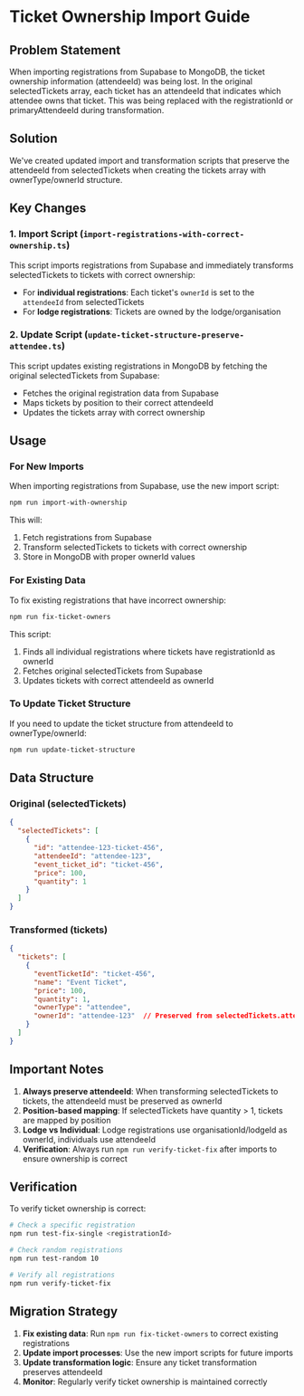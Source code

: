 # Ticket Ownership Import Guide

## Problem Statement

When importing registrations from Supabase to MongoDB, the ticket ownership information (attendeeId) was being lost. In the original selectedTickets array, each ticket has an attendeeId that indicates which attendee owns that ticket. This was being replaced with the registrationId or primaryAttendeeId during transformation.

## Solution

We've created updated import and transformation scripts that preserve the attendeeId from selectedTickets when creating the tickets array with ownerType/ownerId structure.

## Key Changes

### 1. Import Script (`import-registrations-with-correct-ownership.ts`)

This script imports registrations from Supabase and immediately transforms selectedTickets to tickets with correct ownership:

- For **individual registrations**: Each ticket's `ownerId` is set to the `attendeeId` from selectedTickets
- For **lodge registrations**: Tickets are owned by the lodge/organisation

### 2. Update Script (`update-ticket-structure-preserve-attendee.ts`)

This script updates existing registrations in MongoDB by fetching the original selectedTickets from Supabase:

- Fetches the original registration data from Supabase
- Maps tickets by position to their correct attendeeId
- Updates the tickets array with correct ownership

## Usage

### For New Imports

When importing registrations from Supabase, use the new import script:

```bash
npm run import-with-ownership
```

This will:
1. Fetch registrations from Supabase
2. Transform selectedTickets to tickets with correct ownership
3. Store in MongoDB with proper ownerId values

### For Existing Data

To fix existing registrations that have incorrect ownership:

```bash
npm run fix-ticket-owners
```

This script:
1. Finds all individual registrations where tickets have registrationId as ownerId
2. Fetches original selectedTickets from Supabase
3. Updates tickets with correct attendeeId as ownerId

### To Update Ticket Structure

If you need to update the ticket structure from attendeeId to ownerType/ownerId:

```bash
npm run update-ticket-structure
```

## Data Structure

### Original (selectedTickets)
```json
{
  "selectedTickets": [
    {
      "id": "attendee-123-ticket-456",
      "attendeeId": "attendee-123",
      "event_ticket_id": "ticket-456",
      "price": 100,
      "quantity": 1
    }
  ]
}
```

### Transformed (tickets)
```json
{
  "tickets": [
    {
      "eventTicketId": "ticket-456",
      "name": "Event Ticket",
      "price": 100,
      "quantity": 1,
      "ownerType": "attendee",
      "ownerId": "attendee-123"  // Preserved from selectedTickets.attendeeId
    }
  ]
}
```

## Important Notes

1. **Always preserve attendeeId**: When transforming selectedTickets to tickets, the attendeeId must be preserved as ownerId
2. **Position-based mapping**: If selectedTickets have quantity > 1, tickets are mapped by position
3. **Lodge vs Individual**: Lodge registrations use organisationId/lodgeId as ownerId, individuals use attendeeId
4. **Verification**: Always run `npm run verify-ticket-fix` after imports to ensure ownership is correct

## Verification

To verify ticket ownership is correct:

```bash
# Check a specific registration
npm run test-fix-single <registrationId>

# Check random registrations
npm run test-random 10

# Verify all registrations
npm run verify-ticket-fix
```

## Migration Strategy

1. **Fix existing data**: Run `npm run fix-ticket-owners` to correct existing registrations
2. **Update import processes**: Use the new import scripts for future imports
3. **Update transformation logic**: Ensure any ticket transformation preserves attendeeId
4. **Monitor**: Regularly verify ticket ownership is maintained correctly